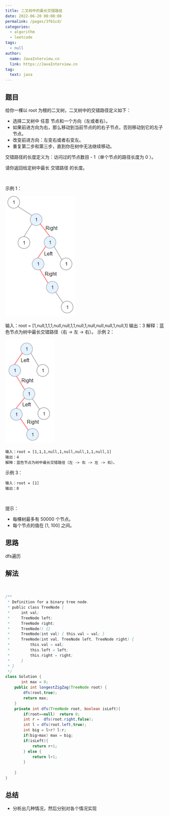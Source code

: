 ```yaml
---
title: 二叉树中的最长交错路径
date: 2022-06-20 00:08:08
permalink: /pages/3f61cd/
categories: 
  - algorithm
  - leetcode
tags: 
  - null
author: 
  name: JavaInterview.cn
  link: https://JavaInterview.cn
tag: 
  text: java
---
```



## 题目
给你一棵以 root 为根的二叉树，二叉树中的交错路径定义如下：

- 选择二叉树中 任意 节点和一个方向（左或者右）。
- 如果前进方向为右，那么移动到当前节点的的右子节点，否则移动到它的左子节点。
- 改变前进方向：左变右或者右变左。
- 重复第二步和第三步，直到你在树中无法继续移动。

交错路径的长度定义为：访问过的节点数目 - 1（单个节点的路径长度为 0 ）。

请你返回给定树中最长 交错路径 的长度。

 

示例 1：

![](../../../media/pictures/leetcode/sample_1_1702.png)

输入：root = [1,null,1,1,1,null,null,1,1,null,1,null,null,null,1,null,1]
输出：3
解释：蓝色节点为树中最长交错路径（右 -> 左 -> 右）。
示例 2：

![](../../../media/pictures/leetcode/sample_2_1702.png)

    输入：root = [1,1,1,null,1,null,null,1,1,null,1]
    输出：4
    解释：蓝色节点为树中最长交错路径（左 -> 右 -> 左 -> 右）。
示例 3：

    输入：root = [1]
    输出：0
 

提示：

- 每棵树最多有 50000 个节点。
- 每个节点的值在 [1, 100] 之间。


## 思路

dfs遍历

## 解法
```java


/**
 * Definition for a binary tree node.
 * public class TreeNode {
 *     int val;
 *     TreeNode left;
 *     TreeNode right;
 *     TreeNode() {}
 *     TreeNode(int val) { this.val = val; }
 *     TreeNode(int val, TreeNode left, TreeNode right) {
 *         this.val = val;
 *         this.left = left;
 *         this.right = right;
 *     }
 * }
 */
class Solution {
       int max = 0;
    public int longestZigZag(TreeNode root) {
        dfs(root,true);
        return max;
    }
    private int dfs(TreeNode root, boolean isLeft){
        if(root==null)  return 0;
        int r =  dfs(root.right,false);
        int l = dfs(root.left,true);
        int big = l>r? l:r;
        if(big>max) max = big;
        if(isLeft){
            return r+1;
        } else {
            return l+1;
        }

    }
}
```

## 总结

- 分析出几种情况，然后分别对各个情况实现 
